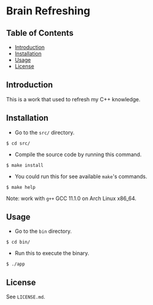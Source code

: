 # Brain Refreshing

## Table of Contents
- [Introduction](#introduction)
- [Installation](#installation)
- [Usage](#usage)
- [License](#license)

## Introduction
This is a work that used to refresh my C++ knowledge.

## Installation
- Go to the `src/` directory.
```
$ cd src/
```

- Compile the source code by running this command.
```
$ make install
```

- You could run this for see available `make`'s commands.
```
$ make help
```
Note: work with `g++` GCC 11.1.0 on Arch Linux x86_64.

## Usage
- Go to the `bin` directory.
```
$ cd bin/
```

- Run this to execute the binary.
```
$ ./app
```

## License
See `LICENSE.md`.
